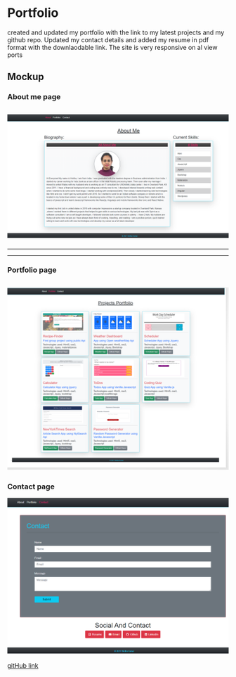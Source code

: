 # Portfolio
created and updated my portfolio with the link to my latest projects and my github repo.
Updated my contact details and added my resume in pdf format with the downlaodable link.
The site is very responsive on al view ports

## Mockup
### About me page
![about-me](Assets/images/about.PNG)
----------------------------------------------------------------------------------------------------
-------------------------------------------------------------------------------------------------------
----------------------------------------------------------------------------------------------------
### Portfolio page
![portfolio](Assets/images/portfolio.PNG)
---------------------------------------------------------------------------------------------------------------------------------------------------------------------------------------------------------------------------------------------------------------------------------------------------------------------------------------------------------
### Contact page
![contact](Assets/images/contact.PNG)


[gitHub link](https://selvivini.github.io/Portfolio/about.html)
